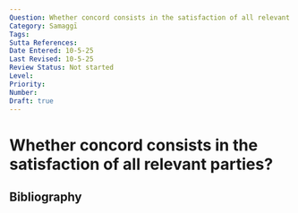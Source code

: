 ```yaml
---
Question: Whether concord consists in the satisfaction of all relevant parties?
Category: Samaggī
Tags: 
Sutta References: 
Date Entered: 10-5-25
Last Revised: 10-5-25
Review Status: Not started
Level: 
Priority: 
Number: 
Draft: true
---
```


# Whether concord consists in the satisfaction of all relevant parties?

## Bibliography

<!-- 

Notes:



-->